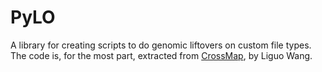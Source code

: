 # PyLO

 A library for creating scripts to do genomic liftovers on custom file types. The code is, for the most part, extracted from [CrossMap](https://github.com/liguowang/CrossMap/), by Liguo Wang.
